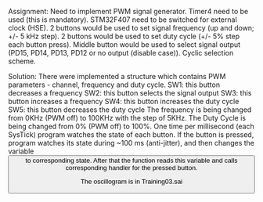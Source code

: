 Assignment:
Need to implement PWM signal generator.
Timer4 need to be used (this is mandatory).
STM32F407 need to be switched for external clock (HSE).
2 buttons would be used to set signal frequency (up and down; +/- 5 kHz step).
2 buttons would be used to set duty cycle (+/- 5% step each button press).
Middle button would be used to select signal output (PD15, PD14, PD13, PD12 or no output (disable case)). Cyclic selection scheme.

Solution:
There were implemented a structure which contains PWM parameters - channel, frequency and duty cycle.
SW1: this button decreases a frequency
SW2: this button selects the signal output
SW3: this button increases a frequency
SW4: this button increases the duty cycle
SW5: this button decreases the duty cycle
The frequency is being changed from 0KHz (PWM off) to 100KHz with the step of 5KHz.
The Duty Cycle is being changed from 0% (PWM off) to 100%.
One time per millisecond (each SysTick) program watches the state of each button. If the button is pressed, program watches its state during ~100 ms (anti-jitter), and then changes the variable <Button> to corresponding state. After that the function <HandlePWM> reads this variable and calls corresponding handler for the pressed button.

The oscillogram is in Training03.sai